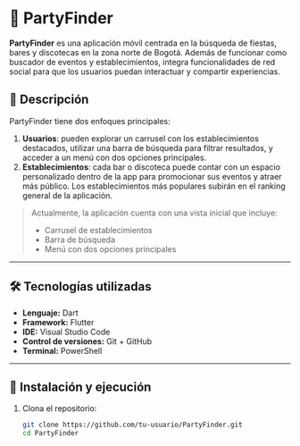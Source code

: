 # 🎉 PartyFinder

**PartyFinder** es una aplicación móvil centrada en la búsqueda de fiestas, bares y discotecas en la zona norte de Bogotá. Además de funcionar como buscador de eventos y establecimientos, integra funcionalidades de red social para que los usuarios puedan interactuar y compartir experiencias.

## 📱 Descripción

PartyFinder tiene dos enfoques principales:

1. **Usuarios**: pueden explorar un carrusel con los establecimientos destacados, utilizar una barra de búsqueda para filtrar resultados, y acceder a un menú con dos opciones principales.
2. **Establecimientos**: cada bar o discoteca puede contar con un espacio personalizado dentro de la app para promocionar sus eventos y atraer más público. Los establecimientos más populares subirán en el ranking general de la aplicación.

> Actualmente, la aplicación cuenta con una vista inicial que incluye:
> - Carrusel de establecimientos
> - Barra de búsqueda
> - Menú con dos opciones principales

---

## 🛠️ Tecnologías utilizadas

- **Lenguaje:** Dart
- **Framework:** Flutter
- **IDE:** Visual Studio Code
- **Control de versiones:** Git + GitHub
- **Terminal:** PowerShell

---

## 🚀 Instalación y ejecución

1. Clona el repositorio:

   ```bash
   git clone https://github.com/tu-usuario/PartyFinder.git
   cd PartyFinder




